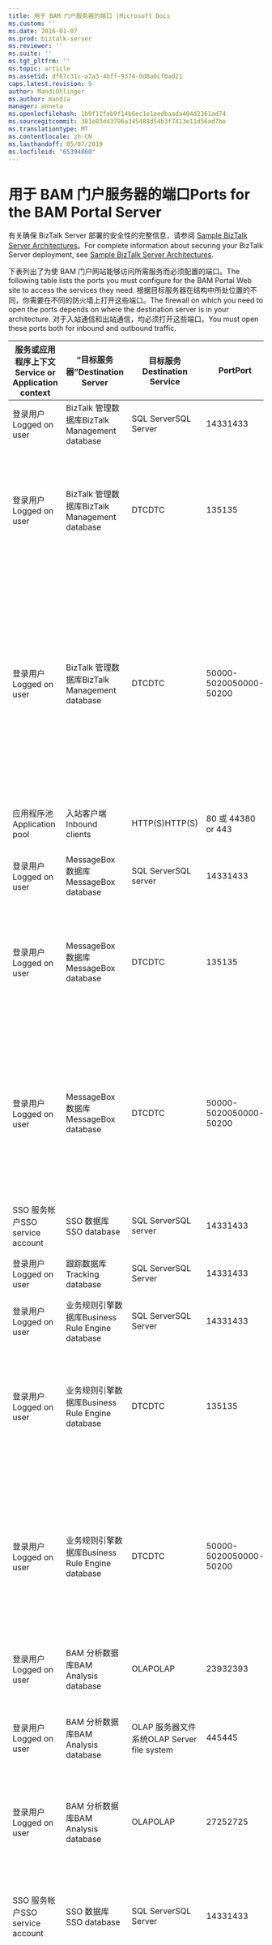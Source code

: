 ```yaml
---
title: 用于 BAM 门户服务器的端口 |Microsoft Docs
ms.custom: ''
ms.date: 2016-01-07
ms.prod: biztalk-server
ms.reviewer: ''
ms.suite: ''
ms.tgt_pltfrm: ''
ms.topic: article
ms.assetid: df67c31c-a7a3-4bff-9374-0d8a0cf0ad21
caps.latest.revision: 9
author: MandiOhlinger
ms.author: mandia
manager: anneta
ms.openlocfilehash: 1b9f11fab9f14b6ec1e1eedbaada404d2361ad74
ms.sourcegitcommit: 381e83d43796a345488d54b3f7413e11d56ad7be
ms.translationtype: MT
ms.contentlocale: zh-CN
ms.lasthandoff: 05/07/2019
ms.locfileid: "65394860"
---
```

# <a name="ports-for-the-bam-portal-server"></a><span data-ttu-id="75619-102">用于 BAM 门户服务器的端口</span><span class="sxs-lookup"><span data-stu-id="75619-102">Ports for the BAM Portal Server</span></span>
<span data-ttu-id="75619-103">有关确保 BizTalk Server 部署的安全性的完整信息，请参阅 [Sample BizTalk Server Architectures](../core/sample-biztalk-server-architectures.md)。</span><span class="sxs-lookup"><span data-stu-id="75619-103">For complete information about securing your BizTalk Server deployment, see [Sample BizTalk Server Architectures](../core/sample-biztalk-server-architectures.md).</span></span>  
  
 <span data-ttu-id="75619-104">下表列出了为使 BAM 门户网站能够访问所需服务而必须配置的端口。</span><span class="sxs-lookup"><span data-stu-id="75619-104">The following table lists the ports you must configure for the BAM Portal Web site to access the services they need.</span></span> <span data-ttu-id="75619-105">根据目标服务器在结构中所处位置的不同，你需要在不同的防火墙上打开这些端口。</span><span class="sxs-lookup"><span data-stu-id="75619-105">The firewall on which you need to open the ports depends on where the destination server is in your architecture.</span></span> <span data-ttu-id="75619-106">对于入站通信和出站通信，均必须打开这些端口。</span><span class="sxs-lookup"><span data-stu-id="75619-106">You must open these ports both for inbound and outbound traffic.</span></span>  
  
|<span data-ttu-id="75619-107">服务或应用程序上下文</span><span class="sxs-lookup"><span data-stu-id="75619-107">Service or Application context</span></span>|<span data-ttu-id="75619-108">“目标服务器”</span><span class="sxs-lookup"><span data-stu-id="75619-108">Destination Server</span></span>|<span data-ttu-id="75619-109">目标服务</span><span class="sxs-lookup"><span data-stu-id="75619-109">Destination Service</span></span>|<span data-ttu-id="75619-110">Port</span><span class="sxs-lookup"><span data-stu-id="75619-110">Port</span></span>|<span data-ttu-id="75619-111">Protocol</span><span class="sxs-lookup"><span data-stu-id="75619-111">Protocol</span></span>|<span data-ttu-id="75619-112">Reason</span><span class="sxs-lookup"><span data-stu-id="75619-112">Reason</span></span>|  
|------------------------------------|------------------------|-------------------------|----------|--------------|------------|  
|<span data-ttu-id="75619-113">登录用户</span><span class="sxs-lookup"><span data-stu-id="75619-113">Logged on user</span></span>|<span data-ttu-id="75619-114">BizTalk 管理数据库</span><span class="sxs-lookup"><span data-stu-id="75619-114">BizTalk Management database</span></span>|<span data-ttu-id="75619-115">SQL Server</span><span class="sxs-lookup"><span data-stu-id="75619-115">SQL Server</span></span>|<span data-ttu-id="75619-116">1433</span><span class="sxs-lookup"><span data-stu-id="75619-116">1433</span></span>|<span data-ttu-id="75619-117">TCP</span><span class="sxs-lookup"><span data-stu-id="75619-117">TCP</span></span>|<span data-ttu-id="75619-118">创建和配置数据库</span><span class="sxs-lookup"><span data-stu-id="75619-118">To create and configure the database</span></span>|  
|<span data-ttu-id="75619-119">登录用户</span><span class="sxs-lookup"><span data-stu-id="75619-119">Logged on user</span></span>|<span data-ttu-id="75619-120">BizTalk 管理数据库</span><span class="sxs-lookup"><span data-stu-id="75619-120">BizTalk Management database</span></span>|<span data-ttu-id="75619-121">DTC</span><span class="sxs-lookup"><span data-stu-id="75619-121">DTC</span></span>|<span data-ttu-id="75619-122">135</span><span class="sxs-lookup"><span data-stu-id="75619-122">135</span></span>|<span data-ttu-id="75619-123">TCP</span><span class="sxs-lookup"><span data-stu-id="75619-123">TCP</span></span>|<span data-ttu-id="75619-124">与 SQL Server 建立事务性连接，用于创建、配置和更新数据库</span><span class="sxs-lookup"><span data-stu-id="75619-124">Transacted connection to SQL Server for creating, configure, and update the database</span></span>|  
|<span data-ttu-id="75619-125">登录用户</span><span class="sxs-lookup"><span data-stu-id="75619-125">Logged on user</span></span>|<span data-ttu-id="75619-126">BizTalk 管理数据库</span><span class="sxs-lookup"><span data-stu-id="75619-126">BizTalk Management database</span></span>|<span data-ttu-id="75619-127">DTC</span><span class="sxs-lookup"><span data-stu-id="75619-127">DTC</span></span>|<span data-ttu-id="75619-128">50000-50200</span><span class="sxs-lookup"><span data-stu-id="75619-128">50000-50200</span></span>|<span data-ttu-id="75619-129">TCP</span><span class="sxs-lookup"><span data-stu-id="75619-129">TCP</span></span>|<span data-ttu-id="75619-130">辅助 RPC 端口，以创建并连接到此数据库**注意：** 您可能需要打开多个辅助 RPC 端口，具体取决于服务器负载。</span><span class="sxs-lookup"><span data-stu-id="75619-130">Secondary RPC ports to create and connect to this database **Note:**  You may need to open more secondary RPC ports depending on your server load.</span></span>|  
|<span data-ttu-id="75619-131">应用程序池</span><span class="sxs-lookup"><span data-stu-id="75619-131">Application pool</span></span>|<span data-ttu-id="75619-132">入站客户端</span><span class="sxs-lookup"><span data-stu-id="75619-132">Inbound clients</span></span>|<span data-ttu-id="75619-133">HTTP(S)</span><span class="sxs-lookup"><span data-stu-id="75619-133">HTTP(S)</span></span>|<span data-ttu-id="75619-134">80 或 443</span><span class="sxs-lookup"><span data-stu-id="75619-134">80 or 443</span></span>|<span data-ttu-id="75619-135">TCP</span><span class="sxs-lookup"><span data-stu-id="75619-135">TCP</span></span>|<span data-ttu-id="75619-136">用于网站的入站通信。</span><span class="sxs-lookup"><span data-stu-id="75619-136">For inbound traffic for the Web Site</span></span>|  
|<span data-ttu-id="75619-137">登录用户</span><span class="sxs-lookup"><span data-stu-id="75619-137">Logged on user</span></span>|<span data-ttu-id="75619-138">MessageBox 数据库</span><span class="sxs-lookup"><span data-stu-id="75619-138">MessageBox database</span></span>|<span data-ttu-id="75619-139">SQL Server</span><span class="sxs-lookup"><span data-stu-id="75619-139">SQL server</span></span>|<span data-ttu-id="75619-140">1433</span><span class="sxs-lookup"><span data-stu-id="75619-140">1433</span></span>|<span data-ttu-id="75619-141">TCP</span><span class="sxs-lookup"><span data-stu-id="75619-141">TCP</span></span>|<span data-ttu-id="75619-142">创建和配置数据库</span><span class="sxs-lookup"><span data-stu-id="75619-142">To create and configure the database</span></span>|  
|<span data-ttu-id="75619-143">登录用户</span><span class="sxs-lookup"><span data-stu-id="75619-143">Logged on user</span></span>|<span data-ttu-id="75619-144">MessageBox 数据库</span><span class="sxs-lookup"><span data-stu-id="75619-144">MessageBox database</span></span>|<span data-ttu-id="75619-145">DTC</span><span class="sxs-lookup"><span data-stu-id="75619-145">DTC</span></span>|<span data-ttu-id="75619-146">135</span><span class="sxs-lookup"><span data-stu-id="75619-146">135</span></span>|<span data-ttu-id="75619-147">TCP</span><span class="sxs-lookup"><span data-stu-id="75619-147">TCP</span></span>|<span data-ttu-id="75619-148">与 SQL Server 建立事务性连接，用于创建、配置和更新数据库</span><span class="sxs-lookup"><span data-stu-id="75619-148">Transacted connection to SQL Server for creating, configure, and update the database</span></span>|  
|<span data-ttu-id="75619-149">登录用户</span><span class="sxs-lookup"><span data-stu-id="75619-149">Logged on user</span></span>|<span data-ttu-id="75619-150">MessageBox 数据库</span><span class="sxs-lookup"><span data-stu-id="75619-150">MessageBox database</span></span>|<span data-ttu-id="75619-151">DTC</span><span class="sxs-lookup"><span data-stu-id="75619-151">DTC</span></span>|<span data-ttu-id="75619-152">50000-50200</span><span class="sxs-lookup"><span data-stu-id="75619-152">50000-50200</span></span>|<span data-ttu-id="75619-153">TCP</span><span class="sxs-lookup"><span data-stu-id="75619-153">TCP</span></span>|<span data-ttu-id="75619-154">辅助 RPC 端口，**注意：** 您可能需要打开多个辅助 RPC 端口，具体取决于服务器负载。</span><span class="sxs-lookup"><span data-stu-id="75619-154">Secondary RPC ports **Note:**  You may need to open more secondary RPC ports depending on your server load.</span></span>|  
|<span data-ttu-id="75619-155">SSO 服务帐户</span><span class="sxs-lookup"><span data-stu-id="75619-155">SSO service account</span></span>|<span data-ttu-id="75619-156">SSO 数据库</span><span class="sxs-lookup"><span data-stu-id="75619-156">SSO database</span></span>|<span data-ttu-id="75619-157">SQL Server</span><span class="sxs-lookup"><span data-stu-id="75619-157">SQL server</span></span>|<span data-ttu-id="75619-158">1433</span><span class="sxs-lookup"><span data-stu-id="75619-158">1433</span></span>|<span data-ttu-id="75619-159">TCP</span><span class="sxs-lookup"><span data-stu-id="75619-159">TCP</span></span>|<span data-ttu-id="75619-160">连接到 SSO 数据库</span><span class="sxs-lookup"><span data-stu-id="75619-160">To connect to SSO database</span></span>|  
|<span data-ttu-id="75619-161">登录用户</span><span class="sxs-lookup"><span data-stu-id="75619-161">Logged on user</span></span>|<span data-ttu-id="75619-162">跟踪数据库</span><span class="sxs-lookup"><span data-stu-id="75619-162">Tracking database</span></span>|<span data-ttu-id="75619-163">SQL Server</span><span class="sxs-lookup"><span data-stu-id="75619-163">SQL Server</span></span>|<span data-ttu-id="75619-164">1433</span><span class="sxs-lookup"><span data-stu-id="75619-164">1433</span></span>|<span data-ttu-id="75619-165">TCP</span><span class="sxs-lookup"><span data-stu-id="75619-165">TCP</span></span>|<span data-ttu-id="75619-166">创建和配置数据库</span><span class="sxs-lookup"><span data-stu-id="75619-166">To create and configure the database</span></span>|  
|<span data-ttu-id="75619-167">登录用户</span><span class="sxs-lookup"><span data-stu-id="75619-167">Logged on user</span></span>|<span data-ttu-id="75619-168">业务规则引擎数据库</span><span class="sxs-lookup"><span data-stu-id="75619-168">Business Rule Engine database</span></span>|<span data-ttu-id="75619-169">SQL Server</span><span class="sxs-lookup"><span data-stu-id="75619-169">SQL Server</span></span>|<span data-ttu-id="75619-170">1433</span><span class="sxs-lookup"><span data-stu-id="75619-170">1433</span></span>|<span data-ttu-id="75619-171">TCP</span><span class="sxs-lookup"><span data-stu-id="75619-171">TCP</span></span>|<span data-ttu-id="75619-172">创建和配置数据库</span><span class="sxs-lookup"><span data-stu-id="75619-172">To create and configure the database</span></span>|  
|<span data-ttu-id="75619-173">登录用户</span><span class="sxs-lookup"><span data-stu-id="75619-173">Logged on user</span></span>|<span data-ttu-id="75619-174">业务规则引擎数据库</span><span class="sxs-lookup"><span data-stu-id="75619-174">Business Rule Engine database</span></span>|<span data-ttu-id="75619-175">DTC</span><span class="sxs-lookup"><span data-stu-id="75619-175">DTC</span></span>|<span data-ttu-id="75619-176">135</span><span class="sxs-lookup"><span data-stu-id="75619-176">135</span></span>|<span data-ttu-id="75619-177">TCP</span><span class="sxs-lookup"><span data-stu-id="75619-177">TCP</span></span>|<span data-ttu-id="75619-178">与 SQL Server 建立事务性连接，以创建、配置和更新数据库</span><span class="sxs-lookup"><span data-stu-id="75619-178">Transacted connection to SQL Server to create, configure, and update the database</span></span>|  
|<span data-ttu-id="75619-179">登录用户</span><span class="sxs-lookup"><span data-stu-id="75619-179">Logged on user</span></span>|<span data-ttu-id="75619-180">业务规则引擎数据库</span><span class="sxs-lookup"><span data-stu-id="75619-180">Business Rule Engine database</span></span>|<span data-ttu-id="75619-181">DTC</span><span class="sxs-lookup"><span data-stu-id="75619-181">DTC</span></span>|<span data-ttu-id="75619-182">50000-50200</span><span class="sxs-lookup"><span data-stu-id="75619-182">50000-50200</span></span>|<span data-ttu-id="75619-183">TCP</span><span class="sxs-lookup"><span data-stu-id="75619-183">TCP</span></span>|<span data-ttu-id="75619-184">辅助 RPC 端口，**注意：** 您可能需要打开多个辅助 RPC 端口，具体取决于服务器负载。</span><span class="sxs-lookup"><span data-stu-id="75619-184">Secondary RPC ports **Note:**  You may need to open more secondary RPC ports depending on your server load.</span></span>|  
|<span data-ttu-id="75619-185">登录用户</span><span class="sxs-lookup"><span data-stu-id="75619-185">Logged on user</span></span>|<span data-ttu-id="75619-186">BAM 分析数据库</span><span class="sxs-lookup"><span data-stu-id="75619-186">BAM Analysis database</span></span>|<span data-ttu-id="75619-187">OLAP</span><span class="sxs-lookup"><span data-stu-id="75619-187">OLAP</span></span>|<span data-ttu-id="75619-188">2393</span><span class="sxs-lookup"><span data-stu-id="75619-188">2393</span></span>|<span data-ttu-id="75619-189">TCP</span><span class="sxs-lookup"><span data-stu-id="75619-189">TCP</span></span>|<span data-ttu-id="75619-190">创建和配置数据库</span><span class="sxs-lookup"><span data-stu-id="75619-190">To create and configure the database</span></span>|  
|<span data-ttu-id="75619-191">登录用户</span><span class="sxs-lookup"><span data-stu-id="75619-191">Logged on user</span></span>|<span data-ttu-id="75619-192">BAM 分析数据库</span><span class="sxs-lookup"><span data-stu-id="75619-192">BAM Analysis database</span></span>|<span data-ttu-id="75619-193">OLAP 服务器文件系统</span><span class="sxs-lookup"><span data-stu-id="75619-193">OLAP Server file system</span></span>|<span data-ttu-id="75619-194">445</span><span class="sxs-lookup"><span data-stu-id="75619-194">445</span></span>|<span data-ttu-id="75619-195">TCP</span><span class="sxs-lookup"><span data-stu-id="75619-195">TCP</span></span>|<span data-ttu-id="75619-196">在远程计算机上创建 OLAP 数据文件 (.mdb)</span><span class="sxs-lookup"><span data-stu-id="75619-196">Create OLAP data file (.mdb) on the remote computer</span></span>|  
|<span data-ttu-id="75619-197">登录用户</span><span class="sxs-lookup"><span data-stu-id="75619-197">Logged on user</span></span>|<span data-ttu-id="75619-198">BAM 分析数据库</span><span class="sxs-lookup"><span data-stu-id="75619-198">BAM Analysis database</span></span>|<span data-ttu-id="75619-199">OLAP</span><span class="sxs-lookup"><span data-stu-id="75619-199">OLAP</span></span>|<span data-ttu-id="75619-200">2725</span><span class="sxs-lookup"><span data-stu-id="75619-200">2725</span></span>|<span data-ttu-id="75619-201">TCP</span><span class="sxs-lookup"><span data-stu-id="75619-201">TCP</span></span>|<span data-ttu-id="75619-202">更新和检索数据库中的信息</span><span class="sxs-lookup"><span data-stu-id="75619-202">To update and retrieve information from the database</span></span>|  
|<span data-ttu-id="75619-203">SSO 服务帐户</span><span class="sxs-lookup"><span data-stu-id="75619-203">SSO service account</span></span>|<span data-ttu-id="75619-204">SSO 数据库</span><span class="sxs-lookup"><span data-stu-id="75619-204">SSO database</span></span>|<span data-ttu-id="75619-205">SQL Server</span><span class="sxs-lookup"><span data-stu-id="75619-205">SQL Server</span></span>|<span data-ttu-id="75619-206">1433</span><span class="sxs-lookup"><span data-stu-id="75619-206">1433</span></span>|<span data-ttu-id="75619-207">TCP</span><span class="sxs-lookup"><span data-stu-id="75619-207">TCP</span></span>|<span data-ttu-id="75619-208">用于 SSO 服务更新和检索数据库中的信息</span><span class="sxs-lookup"><span data-stu-id="75619-208">For the SSO service to update and retrieve information from the database</span></span>|  
|<span data-ttu-id="75619-209">SSO 服务帐户</span><span class="sxs-lookup"><span data-stu-id="75619-209">SSO service account</span></span>|<span data-ttu-id="75619-210">主密钥服务器</span><span class="sxs-lookup"><span data-stu-id="75619-210">Master secret server</span></span>|<span data-ttu-id="75619-211">主密钥服务器</span><span class="sxs-lookup"><span data-stu-id="75619-211">Master secret server</span></span>|<span data-ttu-id="75619-212">135</span><span class="sxs-lookup"><span data-stu-id="75619-212">135</span></span>|<span data-ttu-id="75619-213">TCP</span><span class="sxs-lookup"><span data-stu-id="75619-213">TCP</span></span>|<span data-ttu-id="75619-214">与 SQL Server 建立事务性连接，以便 SSO 服务连接到主密钥服务器</span><span class="sxs-lookup"><span data-stu-id="75619-214">Transacted connection to SQL Server for the SSO service to connect to the master secret server</span></span>|  
|<span data-ttu-id="75619-215">SSO 服务</span><span class="sxs-lookup"><span data-stu-id="75619-215">SSO Service</span></span>|<span data-ttu-id="75619-216">主密钥服务器</span><span class="sxs-lookup"><span data-stu-id="75619-216">Master secret server</span></span>|<span data-ttu-id="75619-217">辅助 RPC</span><span class="sxs-lookup"><span data-stu-id="75619-217">Secondary RPC</span></span>|<span data-ttu-id="75619-218">50000-50200</span><span class="sxs-lookup"><span data-stu-id="75619-218">50000-50200</span></span>|<span data-ttu-id="75619-219">TCP</span><span class="sxs-lookup"><span data-stu-id="75619-219">TCP</span></span>|<span data-ttu-id="75619-220">辅助 RPC 端口，用于 SSO 服务连接到主密钥服务器。</span><span class="sxs-lookup"><span data-stu-id="75619-220">Secondary RPC ports for the SSO service to connect to the master secret server.</span></span> <span data-ttu-id="75619-221">**注意：** 您可能需要打开多个辅助 RPC 端口，具体取决于服务器负载。</span><span class="sxs-lookup"><span data-stu-id="75619-221">**Note:**  You may need to open more secondary RPC ports depending on your server load.</span></span>|  
|<span data-ttu-id="75619-222">BizTalk 主机实例</span><span class="sxs-lookup"><span data-stu-id="75619-222">BizTalk Host instance</span></span>|<span data-ttu-id="75619-223">MessageBox 数据库</span><span class="sxs-lookup"><span data-stu-id="75619-223">MessageBox database</span></span>|<span data-ttu-id="75619-224">SQL Server</span><span class="sxs-lookup"><span data-stu-id="75619-224">SQL Server</span></span>|<span data-ttu-id="75619-225">1433</span><span class="sxs-lookup"><span data-stu-id="75619-225">1433</span></span>|<span data-ttu-id="75619-226">TCP</span><span class="sxs-lookup"><span data-stu-id="75619-226">TCP</span></span>|<span data-ttu-id="75619-227">在运行时操作期间更新和检索数据库中的信息</span><span class="sxs-lookup"><span data-stu-id="75619-227">To update and retrieve information from the database during run time operations</span></span>|  
|<span data-ttu-id="75619-228">BizTalk 主机实例</span><span class="sxs-lookup"><span data-stu-id="75619-228">BizTalk Host instance</span></span>|<span data-ttu-id="75619-229">BizTalk 管理数据库</span><span class="sxs-lookup"><span data-stu-id="75619-229">BizTalk Management database</span></span>|<span data-ttu-id="75619-230">SQL Server</span><span class="sxs-lookup"><span data-stu-id="75619-230">SQL Server</span></span>|<span data-ttu-id="75619-231">1433</span><span class="sxs-lookup"><span data-stu-id="75619-231">1433</span></span>|<span data-ttu-id="75619-232">TCP</span><span class="sxs-lookup"><span data-stu-id="75619-232">TCP</span></span>|<span data-ttu-id="75619-233">在运行时操作期间更新和检索数据库中的信息</span><span class="sxs-lookup"><span data-stu-id="75619-233">To update and retrieve information from the database during run time operations</span></span>|  
|<span data-ttu-id="75619-234">BizTalk 主机实例</span><span class="sxs-lookup"><span data-stu-id="75619-234">BizTalk Host instance</span></span>|<span data-ttu-id="75619-235">SSO 数据库</span><span class="sxs-lookup"><span data-stu-id="75619-235">SSO database</span></span>|<span data-ttu-id="75619-236">SQL Server</span><span class="sxs-lookup"><span data-stu-id="75619-236">SQL Server</span></span>|<span data-ttu-id="75619-237">1433</span><span class="sxs-lookup"><span data-stu-id="75619-237">1433</span></span>|<span data-ttu-id="75619-238">TCP</span><span class="sxs-lookup"><span data-stu-id="75619-238">TCP</span></span>|<span data-ttu-id="75619-239">在运行时操作期间更新和检索数据库中的信息</span><span class="sxs-lookup"><span data-stu-id="75619-239">To update and retrieve information from the database during run time operations</span></span>|  
|<span data-ttu-id="75619-240">BizTalk 主机实例</span><span class="sxs-lookup"><span data-stu-id="75619-240">BizTalk Host instance</span></span>|<span data-ttu-id="75619-241">跟踪数据库</span><span class="sxs-lookup"><span data-stu-id="75619-241">Tracking database</span></span>|<span data-ttu-id="75619-242">SQL Server</span><span class="sxs-lookup"><span data-stu-id="75619-242">SQL Server</span></span>|<span data-ttu-id="75619-243">1433</span><span class="sxs-lookup"><span data-stu-id="75619-243">1433</span></span>|<span data-ttu-id="75619-244">TCP</span><span class="sxs-lookup"><span data-stu-id="75619-244">TCP</span></span>|<span data-ttu-id="75619-245">在运行时操作期间更新和检索数据库中的信息</span><span class="sxs-lookup"><span data-stu-id="75619-245">To update and retrieve information from the database during run time operations</span></span>|  
|<span data-ttu-id="75619-246">BAM 应用程序池用户</span><span class="sxs-lookup"><span data-stu-id="75619-246">BAM Application Pool User</span></span>|<span data-ttu-id="75619-247">BAM Notification Services</span><span class="sxs-lookup"><span data-stu-id="75619-247">BAM Notification Services</span></span>|<span data-ttu-id="75619-248">SQL Server</span><span class="sxs-lookup"><span data-stu-id="75619-248">SQL Server</span></span>|<span data-ttu-id="75619-249">1433</span><span class="sxs-lookup"><span data-stu-id="75619-249">1433</span></span>|<span data-ttu-id="75619-250">TCP</span><span class="sxs-lookup"><span data-stu-id="75619-250">TCP</span></span>|<span data-ttu-id="75619-251">访问 BAM Notification Services 数据库</span><span class="sxs-lookup"><span data-stu-id="75619-251">To access BAM Notification Services database</span></span>|  
  
## <a name="see-also"></a><span data-ttu-id="75619-252">请参阅</span><span class="sxs-lookup"><span data-stu-id="75619-252">See Also</span></span>  
 <span data-ttu-id="75619-253">[服务器命名约定](../core/server-naming-conventions.md) </span><span class="sxs-lookup"><span data-stu-id="75619-253">[Server Naming Conventions](../core/server-naming-conventions.md) </span></span>  
 <span data-ttu-id="75619-254">[有关 BAM 门户的安全注意事项](../core/security-considerations-for-the-bam-portal.md) </span><span class="sxs-lookup"><span data-stu-id="75619-254">[Security Considerations for the BAM Portal](../core/security-considerations-for-the-bam-portal.md) </span></span>  
 <span data-ttu-id="75619-255">[具有信息工作者服务的大型分布式体系结构](../core/large-distributed-architecture-with-information-worker-services.md) </span><span class="sxs-lookup"><span data-stu-id="75619-255">[Large Distributed Architecture with Information Worker Services](../core/large-distributed-architecture-with-information-worker-services.md) </span></span>  
 [<span data-ttu-id="75619-256">BizTalk Server 必需的端口</span><span class="sxs-lookup"><span data-stu-id="75619-256">Required Ports for BizTalk Server</span></span>](../core/required-ports-for-biztalk-server.md)